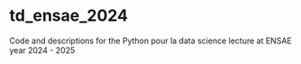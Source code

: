 # td_ensae_2024
Code and descriptions for the Python pour la data science lecture at ENSAE year 2024 - 2025
